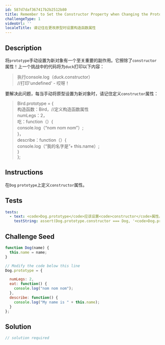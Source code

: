 ```yaml
---
id: 587d7daf367417b2b2512b80
title: Remember to Set the Constructor Property when Changing the Prototype
challengeType: 1
videoUrl: ''
localeTitle: 请记住在更改原型时设置构造函数属性
---
```


## Description
<section id="description">将<code>prototype</code>手动设置为新对象有一个至关重要的副作用。它擦除了<code>constructor</code>属性！上一个挑战中的代码将为<code>duck</code>打印以下内容： <blockquote>执行console.log（duck.constructor） <br> //打印&#39;undefined&#39; - 哎呀！ </blockquote>要解决此问题，每当手动将原型设置为新对象时，请记住定义<code>constructor</code>属性： <blockquote> Bird.prototype = { <br>构造函数：Bird，//定义构造函数属性<br> numLegs：2， <br>吃：function（）{ <br> console.log（“nom nom nom”）; <br> }， <br> describe：function（）{ <br> console.log（“我的名字是”+ this.name）; <br> } <br> }; </blockquote></section>

## Instructions
<section id="instructions">在<code>Dog</code> <code>prototype</code>上定义<code>constructor</code>属性。 </section>

## Tests
<section id='tests'>

```yml
tests:
  - text: <code>Dog.prototype</code>应该设置<code>constructor</code>属性。
    testString: assert(Dog.prototype.constructor === Dog, '<code>Dog.prototype</code> should set the <code>constructor</code> property.');

```

</section>

## Challenge Seed
<section id='challengeSeed'>

<div id='js-seed'>

```js
function Dog(name) {
  this.name = name;
}

// Modify the code below this line
Dog.prototype = {

  numLegs: 2,
  eat: function() {
    console.log("nom nom nom");
  },
  describe: function() {
    console.log("My name is " + this.name);
  }
};

```

</div>



</section>

## Solution
<section id='solution'>

```js
// solution required
```
</section>
